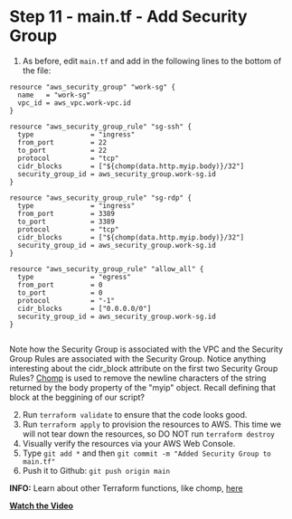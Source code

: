 # Step 11 - main.tf - Add Security Group

1. As before, edit `main.tf` and add in the following lines to the bottom of the
file:

```
resource "aws_security_group" "work-sg" {
  name   = "work-sg"
  vpc_id = aws_vpc.work-vpc.id
}

resource "aws_security_group_rule" "sg-ssh" {
  type              = "ingress"
  from_port         = 22
  to_port           = 22
  protocol          = "tcp"
  cidr_blocks       = ["${chomp(data.http.myip.body)}/32"]
  security_group_id = aws_security_group.work-sg.id
}

resource "aws_security_group_rule" "sg-rdp" {
  type              = "ingress"
  from_port         = 3389
  to_port           = 3389
  protocol          = "tcp"
  cidr_blocks       = ["${chomp(data.http.myip.body)}/32"]
  security_group_id = aws_security_group.work-sg.id
}

resource "aws_security_group_rule" "allow_all" {
  type              = "egress"
  from_port         = 0
  to_port           = 0
  protocol          = "-1"
  cidr_blocks       = ["0.0.0.0/0"]
  security_group_id = aws_security_group.work-sg.id
}


```

Note how the Security Group is associated with the VPC and the Security Group Rules
are associated with the Security Group. Notice anything interesting about the cidr_block
attribute on the first two Security Group Rules?
[Chomp](https://www.terraform.io/docs/language/functions/chomp.html) is used to remove
the newline characters of the string returned by the body property of the "myip" object.
Recall defining that block at the beggining of our script?

2. Run `terraform validate` to ensure that the code looks good.
3. Run `terraform apply` to provision the resources to AWS. This time we will not
tear down the resources, so DO NOT run `terraform destroy`
4. Visually verify the resources via your AWS Web Console.
5. Type `git add *` and then `git commit -m "Added Security Group to main.tf"`
6. Push it to Github: `git push origin main`

**INFO:** Learn about other Terraform functions, like chomp,
[here](https://www.terraform.io/docs/language/functions/index.html)

**[Watch the Video](https://youtu.be/Kr_YAMbrnWU)**

